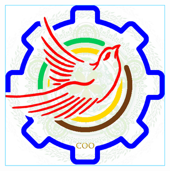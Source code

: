 <div style="width: 512px;height: 512px;border: 1px solid #00bfff;display: table;text-align: center">
<div style="display: table-cell; vertical-align: middle">
<img src="docs/coo.jpg" alt="logo">
</div>
</div>
